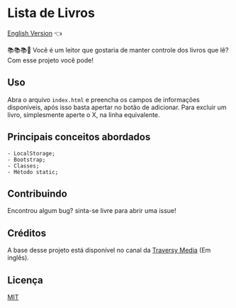 # Lista de Livros

<a href="https://github.com/ItaloPussi/simpleProjectsJS/tree/master/bookList/readme.md"> English Version</a> 👈

📚📚📚📖
Você é um leitor que gostaria de manter controle dos livros que lê? Com esse projeto você pode!

## Uso
Abra o arquivo ```index.html``` e preencha os campos de informações disponíveis, após isso basta apertar no botão de adicionar.
Para excluir um livro, simplesmente aperte o X, na linha equivalente. 

## Principais conceitos abordados
	- LocalStorage;
	- Bootstrap;
	- Classes;
	- Método static;

## Contribuindo
Encontrou algum bug? sinta-se livre para abrir uma issue!

## Créditos
A base desse projeto está disponível no canal da <a href="https://www.youtube.com/watch?v=JaMCxVWtW58" target="_blank">Traversy Media</a> (Em inglês).

## Licença
[MIT](https://choosealicense.com/licenses/mit/)
